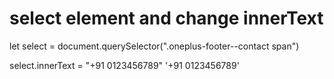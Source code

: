 # select element and change innerText
let select = document.querySelector(".oneplus-footer--contact span")

select.innerText = "+91 0123456789"
'+91 0123456789'